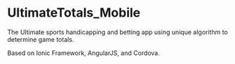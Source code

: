 # UltimateTotals_Mobile
The Ultimate sports handicapping and betting app using unique algorithm to determine game totals.


Based on Ionic Framework, AngularJS, and Cordova.
